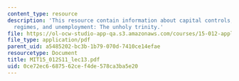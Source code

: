 ```yaml
---
content_type: resource
description: 'This resource contain information about capital controls, exchange rate
  regimes, and unemployment: The unholy trinity.'
file: https://ol-ocw-studio-app-qa.s3.amazonaws.com/courses/15-012-applied-macro-and-international-economics-spring-2011/0ce72ec6687562cef4de578ca3ba5e20_MIT15_012S11_lec13.pdf
file_type: application/pdf
parent_uid: a5485202-bc3b-1b79-070d-7410ce14efae
resourcetype: Document
title: MIT15_012S11_lec13.pdf
uid: 0ce72ec6-6875-62ce-f4de-578ca3ba5e20
---
```

